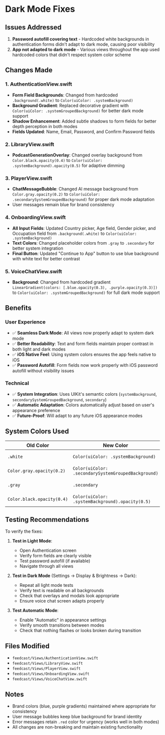 # Dark Mode Fixes

## Issues Addressed

1. **Password autofill covering text** - Hardcoded white backgrounds in authentication forms didn't adapt to dark mode, causing poor visibility
2. **App not adapted to dark mode** - Various views throughout the app used hardcoded colors that didn't respect system color scheme

## Changes Made

### 1. AuthenticationView.swift
- **Form Field Backgrounds**: Changed from hardcoded `.background(.white)` to `Color(uiColor: .systemBackground)`
- **Background Gradient**: Replaced decorative gradient with `Color(uiColor: .systemGroupedBackground)` for better dark mode support
- **Shadow Enhancement**: Added subtle shadows to form fields for better depth perception in both modes
- **Fields Updated**: Name, Email, Password, and Confirm Password fields

### 2. LibraryView.swift
- **PodcastGenerationOverlay**: Changed overlay background from `Color.black.opacity(0.4)` to `Color(uiColor: .systemBackground).opacity(0.5)` for adaptive dimming

### 3. PlayerView.swift
- **ChatMessageBubble**: Changed AI message background from `Color.gray.opacity(0.2)` to `Color(uiColor: .secondarySystemGroupedBackground)` for proper dark mode adaptation
- User messages remain blue for brand consistency

### 4. OnboardingView.swift
- **All Input Fields**: Updated Country picker, Age field, Gender picker, and Occupation field from `.background(.white)` to `Color(uiColor: .systemBackground)`
- **Text Colors**: Changed placeholder colors from `.gray` to `.secondary` for better system integration
- **Final Button**: Updated "Continue to App" button to use blue background with white text for better contrast

### 5. VoiceChatView.swift
- **Background**: Changed from hardcoded gradient `LinearGradient(colors: [.blue.opacity(0.3), .purple.opacity(0.3)])` to `Color(uiColor: .systemGroupedBackground)` for full dark mode support

## Benefits

### User Experience
- ✅ **Seamless Dark Mode**: All views now properly adapt to system dark mode
- ✅ **Better Readability**: Text and form fields maintain proper contrast in both light and dark modes
- ✅ **iOS Native Feel**: Using system colors ensures the app feels native to iOS
- ✅ **Password Autofill**: Form fields now work properly with iOS password autofill without visibility issues

### Technical
- ✅ **System Integration**: Uses UIKit's semantic colors (`systemBackground`, `secondarySystemGroupedBackground`, `secondary`)
- ✅ **Automatic Adaptation**: Colors automatically adjust based on user's appearance preference
- ✅ **Future-Proof**: Will adapt to any future iOS appearance modes

## System Colors Used

| Old Color | New Color | Purpose |
|-----------|-----------|---------|
| `.white` | `Color(uiColor: .systemBackground)` | Primary backgrounds |
| `Color.gray.opacity(0.2)` | `Color(uiColor: .secondarySystemGroupedBackground)` | Secondary backgrounds |
| `.gray` | `.secondary` | Placeholder text |
| `Color.black.opacity(0.4)` | `Color(uiColor: .systemBackground).opacity(0.5)` | Overlay dimming |

## Testing Recommendations

To verify the fixes:

1. **Test in Light Mode**:
   - Open Authentication screen
   - Verify form fields are clearly visible
   - Test password autofill (if available)
   - Navigate through all views

2. **Test in Dark Mode** (Settings → Display & Brightness → Dark):
   - Repeat all light mode tests
   - Verify text is readable on all backgrounds
   - Check that overlays and modals look appropriate
   - Ensure voice chat screen adapts properly

3. **Test Automatic Mode**:
   - Enable "Automatic" in appearance settings
   - Verify smooth transitions between modes
   - Check that nothing flashes or looks broken during transition

## Files Modified

- `feedcast/Views/AuthenticationView.swift`
- `feedcast/Views/LibraryView.swift`
- `feedcast/Views/PlayerView.swift`
- `feedcast/Views/OnboardingView.swift`
- `feedcast/Views/VoiceChatView.swift`

## Notes

- Brand colors (blue, purple gradients) maintained where appropriate for consistency
- User message bubbles keep blue background for brand identity
- Error messages retain `.red` color for urgency (works well in both modes)
- All changes are non-breaking and maintain existing functionality

